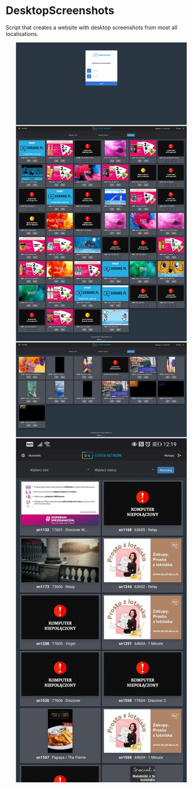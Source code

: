 # DesktopScreenshots
Script that creates a website with desktop screenshots from most all localisations. 
<p align="center">
  <img src="https://github.com/KonkowIT/DesktopScreenshots/blob/main/img/login.png" width="450"></br>
  <img src="https://github.com/KonkowIT/DesktopScreenshots/blob/main/img/logged_1.png" width="450"></br>
  <img src="https://github.com/KonkowIT/DesktopScreenshots/blob/main/img/logged_2.png" width="450"></br>
  <img src="https://github.com/KonkowIT/DesktopScreenshots/blob/main/img/mobile.jpg" width="450">
</p>
